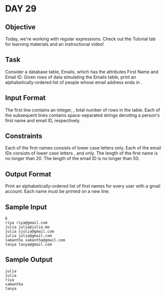 # DAY 29
## Objective
Today, we're working with regular expressions. Check out the Tutorial tab for learning materials and an instructional video!

## Task
Consider a database table, Emails, which has the attributes First Name and Email ID. Given  rows of data simulating the Emails table, print an alphabetically-ordered list of people whose email address ends in .

## Input Format

The first line contains an integer, , total number of rows in the table.
Each of the  subsequent lines contains  space-separated strings denoting a person's first name and email ID, respectively.

## Constraints

Each of the first names consists of lower case letters  only.
Each of the email IDs consists of lower case letters ,  and  only.
The length of the first name is no longer than 20.
The length of the email ID is no longer than 50.
## Output Format

Print an alphabetically-ordered list of first names for every user with a gmail account. Each name must be printed on a new line.

## Sample Input
````
6
riya riya@gmail.com
julia julia@julia.me
julia sjulia@gmail.com
julia julia@gmail.com
samantha samantha@gmail.com
tanya tanya@gmail.com
````

## Sample Output
````
julia
julia
riya
samantha
tanya
````
